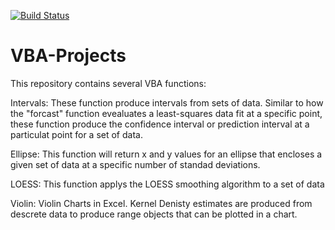[![Build Status](https://travis-ci.org/Beakerboy/VBA-Projects.svg?branch=master)](https://travis-ci.org/Beakerboy/VBA-Projects)

# VBA-Projects

This repository contains several VBA functions:

Intervals:
  These function produce intervals from sets of data. Similar to how the "forcast" function evealuates a least-squares data fit at a specific point, these function produce the confidence interval or prediction interval at a particulat point for a set of data.
  
Ellipse:
  This function will return x and y values for an ellipse that encloses a given set of data at a specific number of standad deviations.
  
LOESS:
  This function applys the LOESS smoothing algorithm to a set of data
  
Violin:
  Violin Charts in Excel. Kernel Denisty estimates are produced from descrete data to produce range objects that can be plotted in a chart.

